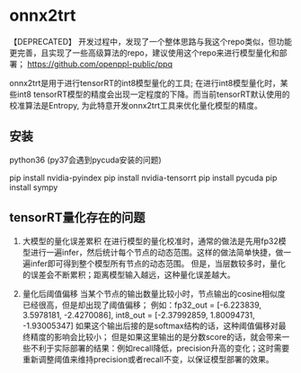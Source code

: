 # onnx2trt  


【DEPRECATED】 开发过程中，发现了一个整体思路与我这个repo类似，但功能更完善，且实现了一些高级算法的repo，建议使用这个repo来进行模型量化和部署； https://github.com/openppl-public/ppq


onnx2trt是用于进行tensorRT的int8模型量化的工具; 在进行int8模型量化时，某些int8 tensorRT模型的精度会出现一定程度的下降。而当前tensorRT默认使用的校准算法是Entropy, 为此特意开发onnx2trt工具来优化量化模型的精度。



## 安装
python36 (py37会遇到pycuda安装的问题)

pip install nvidia-pyindex
pip install nvidia-tensorrt
pip install pycuda
pip install sympy



## tensorRT量化存在的问题

1. 大模型的量化误差累积
   在进行模型的量化校准时，通常的做法是先用fp32模型进行一遍infer，然后统计每个节点的动态范围。这样的做法简单快捷，做一遍infer即可得到整个模型所有节点的动态范围。
   但是，当层数较多时，量化的误差会不断累积；距离模型输入越远，这种量化误差越大。


2. 量化后阈值偏移
   当某个节点的输出数量比较小时，节点输出的cosine相似度已经很高，但是却出现了阈值偏移；
   例如：fp32_out = [-6.223839, 3.5978181, -2.4270086], int8_out = [-2.37992859, 1.80094731, -1.93005347]
   如果这个输出后接的是softmax结构的话，这种阈值偏移对最终精度的影响会比较小；
   但是如果这里输出的是分数score的话，就会带来一些不利于实际部署的结果：例如recall降低，precision升高的变化；这时需要重新调整阈值来维持precision或者recall不变，以保证模型部署的效果。


